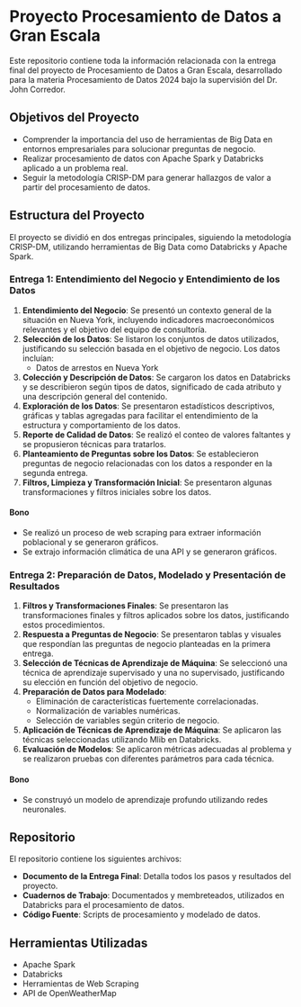 # Proyecto Procesamiento de Datos a Gran Escala

Este repositorio contiene toda la información relacionada con la entrega final del proyecto de Procesamiento de Datos a Gran Escala, desarrollado para la materia Procesamiento de Datos 2024 bajo la supervisión del Dr. John Corredor.

## Objetivos del Proyecto

- Comprender la importancia del uso de herramientas de Big Data en entornos empresariales para solucionar preguntas de negocio.
- Realizar procesamiento de datos con Apache Spark y Databricks aplicado a un problema real.
- Seguir la metodología CRISP-DM para generar hallazgos de valor a partir del procesamiento de datos.

## Estructura del Proyecto

El proyecto se dividió en dos entregas principales, siguiendo la metodología CRISP-DM, utilizando herramientas de Big Data como Databricks y Apache Spark.

### Entrega 1: Entendimiento del Negocio y Entendimiento de los Datos

1. **Entendimiento del Negocio**: Se presentó un contexto general de la situación en Nueva York, incluyendo indicadores macroeconómicos relevantes y el objetivo del equipo de consultoría.
2. **Selección de los Datos**: Se listaron los conjuntos de datos utilizados, justificando su selección basada en el objetivo de negocio. Los datos incluían:
   - Datos de arrestos en Nueva York
3. **Colección y Descripción de Datos**: Se cargaron los datos en Databricks y se describieron según tipos de datos, significado de cada atributo y una descripción general del contenido.
4. **Exploración de los Datos**: Se presentaron estadísticos descriptivos, gráficas y tablas agregadas para facilitar el entendimiento de la estructura y comportamiento de los datos.
5. **Reporte de Calidad de Datos**: Se realizó el conteo de valores faltantes y se propusieron técnicas para tratarlos.
6. **Planteamiento de Preguntas sobre los Datos**: Se establecieron preguntas de negocio relacionadas con los datos a responder en la segunda entrega.
7. **Filtros, Limpieza y Transformación Inicial**: Se presentaron algunas transformaciones y filtros iniciales sobre los datos.

#### Bono

- Se realizó un proceso de web scraping para extraer información poblacional y se generaron gráficos.
- Se extrajo información climática de una API y se generaron gráficos.

### Entrega 2: Preparación de Datos, Modelado y Presentación de Resultados

1. **Filtros y Transformaciones Finales**: Se presentaron las transformaciones finales y filtros aplicados sobre los datos, justificando estos procedimientos.
2. **Respuesta a Preguntas de Negocio**: Se presentaron tablas y visuales que respondían las preguntas de negocio planteadas en la primera entrega.
3. **Selección de Técnicas de Aprendizaje de Máquina**: Se seleccionó una técnica de aprendizaje supervisado y una no supervisado, justificando su elección en función del objetivo de negocio.
4. **Preparación de Datos para Modelado**:
   - Eliminación de características fuertemente correlacionadas.
   - Normalización de variables numéricas.
   - Selección de variables según criterio de negocio.
5. **Aplicación de Técnicas de Aprendizaje de Máquina**: Se aplicaron las técnicas seleccionadas utilizando Mlib en Databricks.
6. **Evaluación de Modelos**: Se aplicaron métricas adecuadas al problema y se realizaron pruebas con diferentes parámetros para cada técnica.

#### Bono

- Se construyó un modelo de aprendizaje profundo utilizando redes neuronales.

## Repositorio

El repositorio contiene los siguientes archivos:

- **Documento de la Entrega Final**: Detalla todos los pasos y resultados del proyecto.
- **Cuadernos de Trabajo**: Documentados y membreteados, utilizados en Databricks para el procesamiento de datos.
- **Código Fuente**: Scripts de procesamiento y modelado de datos.

## Herramientas Utilizadas

- Apache Spark
- Databricks
- Herramientas de Web Scraping
- API de OpenWeatherMap
